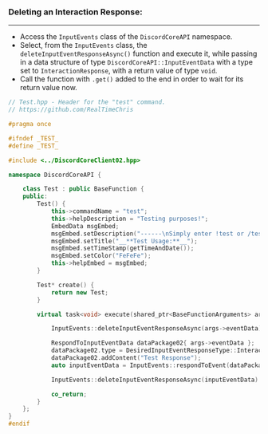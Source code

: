 
### **Deleting an Interaction Response:**
---
- Access the `InputEvents` class of the `DiscordCoreAPI` namespace.
- Select, from the `InputEvents` class, the `deleteInputEventResponseAsync()` function and execute it, while passing in a data structure of type `DiscordCoreAPI::InputEventData` with a type set to `InteractionResponse`, with a return value of type `void`.
- Call the function with `.get()` added to the end in order to wait for its return value now.

```cpp
// Test.hpp - Header for the "test" command.
// https://github.com/RealTimeChris

#pragma once

#ifndef _TEST_
#define _TEST_

#include <../DiscordCoreClient02.hpp>

namespace DiscordCoreAPI {

	class Test : public BaseFunction {
	public:
		Test() {
			this->commandName = "test";
			this->helpDescription = "Testing purposes!";
			EmbedData msgEmbed;
			msgEmbed.setDescription("------\nSimply enter !test or /test!\n------");
			msgEmbed.setTitle("__**Test Usage:**__");
			msgEmbed.setTimeStamp(getTimeAndDate());
			msgEmbed.setColor("FeFeFe");
			this->helpEmbed = msgEmbed;
		}

		Test* create() {
			return new Test;
		}

		virtual task<void> execute(shared_ptr<BaseFunctionArguments> args) {

			InputEvents::deleteInputEventResponseAsync(args->eventData).get();

			RespondToInputEventData dataPackage02{ args->eventData };
			dataPackage02.type = DesiredInputEventResponseType::InteractionResponse;
			dataPackage02.addContent("Test Response");
			auto inputEventData = InputEvents::respondToEvent(dataPackage02);

			InputEvents::deleteInputEventResponseAsync(inputEventData).get();

			co_return;
		}
	};
}
#endif
```
